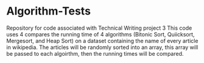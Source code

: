# Algorithm-Tests
Repository for code associated with Technical Writing project 3
This code uses 4 compares the running time of 4 algorithms (Bitonic Sort, Quiicksort, Mergesort, and Heap Sort) 
on a dataset containing the name of every article in wikipedia. The articles will be randomly sorted into an array, this array
will be passed to each algoirthm, then the running times will be compared.
